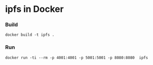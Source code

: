 # ipfs in Docker

### Build

```shell
docker build -t ipfs .
```

### Run

```shell
docker run -ti --rm -p 4001:4001 -p 5001:5001 -p 8080:8080  ipfs
```





 